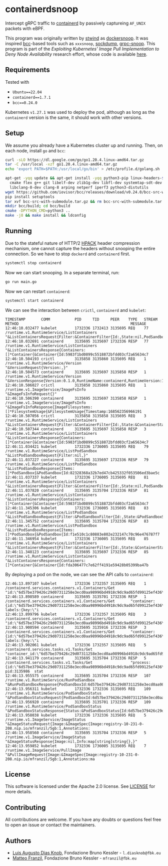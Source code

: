 # containerdsnoop

Intercept gRPC traffic to [containerd](https://github.com/containerd/containerd) by passively captureing `AF_UNIX` packets with eBPF.

This program was originally written by [stwind](https://github.com/stwind) as [dockersnoop](https://github.com/stwind/dockersnoop). It was inspired [bcc](https://github.com/iovisor/bcc/)-based tools such as `xxxsnoop`, [sockdump](https://github.com/mechpen/sockdump), [grpc-snoop](https://github.com/nrc/grpc-snoop). This program is part of the *Exploiting Kubernetes' Image Pull Implementation to Deny Node Availability* research effort, whose code is available [here](https://github.com/risingfbk/magi).

## Requirements

Tested with

- `Ubuntu==22.04`
- `containerd==1.7.1`
- `bcc==0.24.0`

Kubernetes `v1.27.1` was used to deploy the pod, although as long as the `containerd` version is the same, it should work with other versions.

## Setup

We assume you already have a Kubernetes cluster up and running. Then, on each node, install `go` and `bcc`:

```bash
curl -sLO https://dl.google.com/go/go1.20.4.linux-amd64.tar.gz
tar -C /usr/local -xzf go1.20.4.linux-amd64.tar.gz
echo 'export PATH=$PATH:/usr/local/go/bin' > /etc/profile.d/golang.sh

apt-get -yqq update && apt-get install -yqq python3-pip linux-headers-$(uname -r) bison build-essential \
  cmake flex g++ git libelf-dev zlib1g-dev libfl-dev systemtap-sdt-dev binutils-dev llvm-8-dev llvm-8-runtime \
  libclang-8-dev clang-8 arping netperf iperf3 python3-distutils
wget https://github.com/iovisor/bcc/releases/download/v0.24.0/bcc-src-with-submodule.tar.gz
pip install setuptools
tar xvf bcc-src-with-submodule.tar.gz && rm bcc-src-with-submodule.tar.gz
mkdir bcc/build; cd bcc/build
cmake -DPYTHON_CMD=python3 ..
make -j8 && make install && ldconfig
```

## Running

Due to the stateful nature of HTTP/2 [HPACK](https://http2.github.io/http2-spec/compression.html) header compression mechanism, one cannot capture the headers without snooping the entire connection. So we have to stop `dockerd` and `containerd` first.

```bash
systemctl stop containerd
```

Now we can start snooping. In a separate terminal, run:

```bash
go run main.go
```

Now we can restart `containerd`:

```bash
systemctl start containerd
```

We can see the interaction between `crictl`, `containerd` and `kubelet`:

```plaintext
TIMESTAMP       COMM           PID     TID     PEER    TYPE   STREAM METHOD                                                  MESSAGE
12:46:10.032477 kubelet        1732336 1732413 3135695 REQ    77     /runtime.v1.RuntimeService/ListContainers               "&ListContainersRequest{Filter:&ContainerFilter{Id:,State:nil,PodSandboxId:,LabelSelector:map[string
12:46:10.032691 containerd     3135695 3135697 1732336 RESP   77     /runtime.v1.RuntimeService/ListContainers               "&ListContainersResponse{Containers:[]*Container{&Container{Id:5983f1bd0899c5518872bfdd03cf2a65634c7
12:46:10.504193 crictl         3135858 3135860 3135695 REQ    1      /runtime.v1.RuntimeService/Version                      "&VersionRequest{Version:,}"
12:46:10.504573 containerd     3135695 3135697 3135858 RESP   1      /runtime.v1.RuntimeService/Version                      "&VersionResponse{Version:0.1.0,RuntimeName:containerd,RuntimeVersion:1.6.21,RuntimeApiVersion:v1,}"
12:46:10.506027 crictl         3135858 3135860 3135695 REQ    1      /runtime.v1.ImageService/ImageFsInfo                    "&ImageFsInfoRequest{}"
12:46:10.506390 containerd     3135695 3135697 3135858 RESP   1      /runtime.v1.ImageService/ImageFsInfo                    "&ImageFsInfoResponse{ImageFilesystems:[]*FilesystemUsage{&FilesystemUsage{Timestamp:168562356966191
12:46:10.507056 crictl         3135858 3135858 3135695 REQ    3      /runtime.v1.RuntimeService/ListContainers               "&ListContainersRequest{Filter:&ContainerFilter{Id:,State:&ContainerStateValue{State:CONTAINER_RUNNI
12:46:10.507344 containerd     3135695 3135697 3135858 RESP   3      /runtime.v1.RuntimeService/ListContainers               "&ListContainersResponse{Containers:[]*Container{&Container{Id:5983f1bd0899c5518872bfdd03cf2a65634c7
12:46:11.034421 kubelet        1732336 1736005 3135695 REQ    79     /runtime.v1.RuntimeService/ListPodSandbox               "&ListPodSandboxRequest{Filter:nil,}"
12:46:11.037227 containerd     3135695 3135697 1732336 RESP   79     /runtime.v1.RuntimeService/ListPodSandbox               "&ListPodSandboxResponse{Items:[]*PodSandbox{&PodSandbox{Id:82328368a32b7ed47cb425332f053506ed3bae5c
12:46:11.037337 kubelet        1732336 1736005 3135695 REQ    81     /runtime.v1.RuntimeService/ListContainers               "&ListContainersRequest{Filter:&ContainerFilter{Id:,State:nil,PodSandboxId:,LabelSelector:map[string
12:46:11.037820 containerd     3135695 3135704 1732336 RESP   81     /runtime.v1.RuntimeService/ListContainers               "&ListContainersResponse{Containers:[]*Container{&Container{Id:5983f1bd0899c5518872bfdd03cf2a65634c7
12:46:11.345306 kubelet        1732336 1736005 3135695 REQ    83     /runtime.v1.RuntimeService/ListPodSandbox               "&ListPodSandboxRequest{Filter:&PodSandboxFilter{Id:,State:&PodSandboxStateValue{State:SANDBOX_READY
12:46:11.345752 containerd     3135695 3135704 1732336 RESP   83     /runtime.v1.RuntimeService/ListPodSandbox               "&ListPodSandboxResponse{Items:[]*PodSandbox{&PodSandbox{Id:f1e510c1c80883e802e232147c70c96e476787f7
12:46:11.346954 kubelet        1732336 1736005 3135695 REQ    85     /runtime.v1.RuntimeService/ListContainers               "&ListContainersRequest{Filter:&ContainerFilter{Id:,State:&ContainerStateValue{State:CONTAINER_RUNNI
12:46:11.348123 containerd     3135695 3135697 1732336 RESP   85     /runtime.v1.RuntimeService/ListContainers               "&ListContainersResponse{Containers:[]*Container{&Container{Id:fda306477c7e62ff4191e59428b05399ba47b
```

By deploying a pod on the node, we can see the API calls to `containerd`:

```plaintext
12:46:13.897107 kubelet        1732336 1732357 3135695 REQ    1      /containerd.services.containers.v1.Containers/Get       "id:\"6d57be379426c29d07311258e3ecd0aa98996bd4918c9dc9ad65fd99125ef436\""
12:46:13.898589 containerd     3135695 3135701 1732336 RESP   1      /containerd.services.containers.v1.Containers/Get       "container:{id:\"6d57be379426c29d07311258e3ecd0aa98996bd4918c9dc9ad65fd99125ef436\"  labels:{key:\"i
12:46:13.899796 kubelet        1732336 1732357 3135695 REQ    3      /containerd.services.containers.v1.Containers/Get       "id:\"6d57be379426c29d07311258e3ecd0aa98996bd4918c9dc9ad65fd99125ef436\""
12:46:13.900594 containerd     3135695 3135916 1732336 RESP   3      /containerd.services.containers.v1.Containers/Get       "container:{id:\"6d57be379426c29d07311258e3ecd0aa98996bd4918c9dc9ad65fd99125ef436\"  labels:{key:\"i
12:46:13.902061 kubelet        1732336 1732357 3135695 REQ    5      /containerd.services.tasks.v1.Tasks/Get                 "container_id:\"6d57be379426c29d07311258e3ecd0aa98996bd4918c9dc9ad65fd99125ef436\""
12:46:13.941179 containerd     3135695 3135704 1732336 RESP   5      /containerd.services.tasks.v1.Tasks/Get                 "process:{id:\"6d57be379426c29d07311258e3ecd0aa98996bd4918c9dc9ad65fd99125ef436\"  pid:3135986  stat
12:46:13.955575 containerd     3135695 3135704 1732336 RESP   107    /runtime.v1.RuntimeService/RunPodSandbox                "&RunPodSandboxResponse{PodSandboxId:6d57be379426c29d07311258e3ecd0aa98996bd4918c9dc9ad65fd99125ef43
12:46:13.956311 kubelet        1732336 1732336 3135695 REQ    109    /runtime.v1.RuntimeService/PodSandboxStatus             "&PodSandboxStatusRequest{PodSandboxId:6d57be379426c29d07311258e3ecd0aa98996bd4918c9dc9ad65fd99125ef
12:46:13.956920 containerd     3135695 3135701 1732336 RESP   109    /runtime.v1.RuntimeService/PodSandboxStatus             "&PodSandboxStatusResponse{Status:&PodSandboxStatus{Id:6d57be379426c29d07311258e3ecd0aa98996bd4918c9
12:46:13.958038 kubelet        1732336 1732336 3135695 REQ    5      /runtime.v1.ImageService/ImageStatus                    "&ImageStatusRequest{Image:&ImageSpec{Image:registry-10-231-0-208.nip.io/mfranzil/5gb:1,Annotations:
12:46:13.958560 containerd     3135695 3135704 1732336 RESP   5      /runtime.v1.ImageService/ImageStatus                    "&ImageStatusResponse{Image:nil,Info:map[string]string{},}"
12:46:13.959852 kubelet        1732336 1736005 3135695 REQ    7      /runtime.v1.ImageService/PullImage                      "&PullImageRequest{Image:&ImageSpec{Image:registry-10-231-0-208.nip.io/mfranzil/5gb:1,Annotations:ma
```

## License

This software is licensed under the Apache 2.0 license. See [LICENSE](LICENSE) for more details.

## Contributing

All contributions are welcome. If you have any doubts or questions feel free to open an issue or contact the maintainers.

## Authors

- [Luis Augusto Dias Knob](https://github.com/luisdknob), Fondazione Bruno Kessler - `l.diasknob@fbk.eu`
- [Matteo Franzil](https://github.com/mfranzil), Fondazione Bruno Kessler - `mfranzil@fbk.eu`
